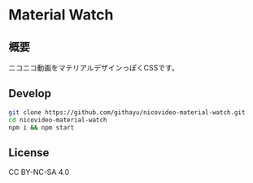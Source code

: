 # Material Watch

## 概要
ニコニコ動画をマテリアルデザインっぽくCSSです。

## Develop
~~~sh
git clone https://github.com/githayu/nicovideo-material-watch.git
cd nicovideo-material-watch
npm i && npm start
~~~

## License
CC BY-NC-SA 4.0
